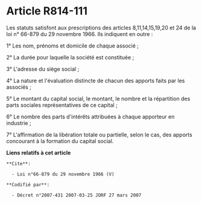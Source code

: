 # Article R814-111

Les statuts satisfont aux prescriptions des articles 8,11,14,15,19,20 et 24 de la loi n° 66-879 du 29 novembre 1966. Ils
indiquent en outre : 

1° Les nom, prénoms et domicile de chaque associé ; 

2° La durée pour laquelle la société est constituée ; 

3° L'adresse du siège social ; 

4° La nature et l'évaluation distincte de chacun des apports faits par les associés ; 

5° Le montant du capital social, le montant, le nombre et la répartition des parts sociales représentatives de ce capital ; 

6° Le nombre des parts d'intérêts attribuées à chaque apporteur en industrie ; 

7° L'affirmation de la libération totale ou partielle, selon le cas, des apports concourant à la formation du capital social.

**Liens relatifs à cet article**

	**Cite**:

	  - Loi n°66-879 du 29 novembre 1966 (V)

	**Codifié par**:

	  - Décret n°2007-431 2007-03-25 JORF 27 mars 2007
